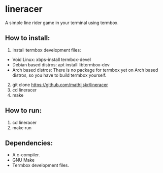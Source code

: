 # lineracer
A simple line rider game in your terminal using termbox.

## How to install:
1. Install termbox development files: 
* Void Linux: xbps-install termbox-devel
* Debian based distros: apt install libtermbox-dev 
* Arch based distros: There is no package for termbox yet on Arch based distros, so you have to build termbox yourself.
2. git clone https://github.com/mathijskr/lineracer
3. cd lineracer
4. make

## How to run:
1. cd lineracer
2. make run

## Dependencies:
* A c-compiler.
* GNU Make
* Termbox development files.
